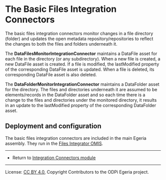<!-- SPDX-License-Identifier: CC-BY-4.0 -->
<!-- Copyright Contributors to the ODPi Egeria project. -->

# The Basic Files Integration Connectors

The basic files integration connectors monitor changes in a file directory (folder) and updates the open metadata
repository/repositories to reflect the changes to both the files and folders underneath it.

The **DataFilesMonitorIntegrationConnector** maintains a DataFile asset for each file in the directory (or any subdirectory).
When a new file is created, a new DataFile asset is created.  If a file is modified, the lastModified property
of the corresponding DataFile asset is updated.  When a file is deleted, its corresponding DataFile asset is also deleted.

The **DataFolderMonitorIntegrationConnector** maintains a DataFolder asset for the directory.  The files and directories
underneath it are assumed to be elements/records in the DataFolder asset and so each time there is a change to the
files and directories under the monitored directory, it results in an update to the lastModified property
of the corresponding DataFolder asset.


## Deployment and configuration

The basic files integration connectors are included in the main Egeria assembly.
They run in the [Files Integrator OMIS](../../../../integration-services/files-integrator).


----
* Return to [Integration Connectors module](..)

----
License: [CC BY 4.0](https://creativecommons.org/licenses/by/4.0/),
Copyright Contributors to the ODPi Egeria project.